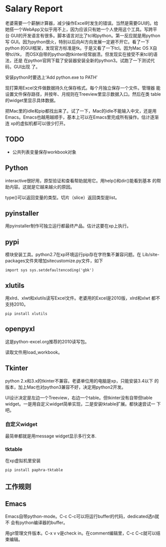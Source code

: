 # Salary Report #

老婆需要一个薪酬计算器，减少操作Excel时发生的错误。当然是需要GUI的。给
她搭一个WebApp又似乎用不上，因为应该只有她一个人使用这个工具。写跨平台
GUI的开发语言有很多。脚本语言对比了tcl和python。第一反应就是用python写
GUI。因为python很火，特别以后向AI方向发展一定避不开它。看了一下python
的GUI框架，发现官方标准是tk。于是又看了一下tcl。因为Mac OS X自带tcl/tk，
而OSX自带的python跑tkinter经常崩溃。但发现实在接受不来tcl的语法，还是
在python官网下载了安装器安装全新的python3。试跑了一下测试代码，GUI出现
了。
	
安装python时要选上‘Add python.exe to PATH’

现打算用Excel文件做数据持久化保存格式。每个月独立保存一个文件。管理器
能设置文件保存路径，并按年、月规则在Treeview里显示数据入口。然后在类
table的widget里显示具体数据。

把Mac里的idle和pip都找出来了。试了一下，Mac的idle不能输入中文，还是用
Emacs。Emacs也越用越顺手，基本上可以在Emacs里完成所有操作。估计逐渐连
xp的虚拟机都可以很少打开。

## TODO ##

- 公共列表变量保存workbook对象

## Python ##

interactive很好用，原型验证和查看帮助就用它。用help()和dir()能看到基本
的帮助内容。这就是它越来越火的原因。

type()可以返回变量的类型。切片（slice）返回类型是list。

## pyinstaller ##

用pyinstaller制作可独立运行都最终产品。估计这要在xp上执行。

## pypi ##

模块安装工具。python2.7在xp环境运行pip存在字符集不兼容问题。在
Lib/site-packages文件夹增加sitecustomize.py文件，如下

`import sys
sys.setdefaultencoding('gbk')`

## xlutils ##

用xlrd、xlwt和xlutils读写Excel文件。老婆用的Excel是2010版，xlrd和xlwt
都不支持2010。

`pip install xlutils`

## openpyxl ##

这是python-excel.org推荐的2010读写包。

读取文件用load_workbook。

## Tkinter ##

python 2.x和3.x的tkinter不兼容。老婆单位用的电脑是xp，只能安装3.4以下
的版本，加上Mac也对python3兼容不好，决定用python2开发。
	
UI设计决定是左边一个Treeview，右边一个table。但tkinter没有自带但table
widget。一是用自定义widget简单实现，二是安装tktable扩展。都快速尝试一
下吧。
	
### 自定义widget ###

最简单都就是用message widget显示多行文本.

### tktable ###

在xp虚拟机里安装

`pip install paphra-tktable`

## 工作规则 ##

 
## Emacs ##

Emacs自带python-mode。C-c C-c可以将运行buffer的代码，dedicated选n就不
会有python编译器的buffer。

用git管理文件版本。C-x v v是check in。在comment编辑里，C-c C-c就可以结
束编辑。
